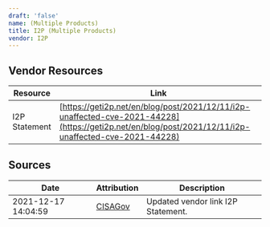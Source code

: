 ```yaml
---
draft: 'false'
name: (Multiple Products)
title: I2P (Multiple Products)
vendor: I2P
---
```


## Vendor Resources
| Resource | Link |
| --- | --- |
| I2P Statement | [https://geti2p.net/en/blog/post/2021/12/11/i2p-unaffected-cve-2021-44228](https://geti2p.net/en/blog/post/2021/12/11/i2p-unaffected-cve-2021-44228) |



## Sources
| Date | Attribution | Description |
| --- | --- | --- |
| 2021-12-17 14:04:59 | [CISAGov](https://raw.githubusercontent.com/cisagov/log4j-affected-db/develop/README.md) | Updated vendor link I2P Statement.  |
